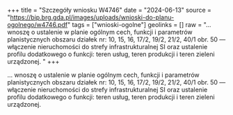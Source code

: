 +++
title = "Szczegóły wniosku W4746"
date = "2024-06-13"
source = "https://bip.brg.gda.pl/images/uploads/wnioski-do-planu-ogolnego/w4746.pdf"
tags = ["wnioski-ogolne"]
geolinks = []
raw = "... wnoszę o ustalenie w planie ogólnym cech, funkcji i parametrów planistycznych obszaru działek nr: 10, 15, 16, 17/2, 19/2, 21/2, 40/1 obr. 50 — włączenie nieruchomości do strefy infrastrukturalnej SI oraz ustalenie profilu dodatkowego o funkcji: teren usług, teren produkcji i teren zieleni urządzonej. "
+++

... wnoszę o ustalenie w planie ogólnym cech, funkcji i parametrów planistycznych obszaru działek
nr: 10, 15, 16, 17/2, 19/2, 21/2, 40/1 obr. 50 — włączenie nieruchomości do strefy infrastrukturalnej SI oraz
ustalenie profilu dodatkowego o funkcji: teren usług, teren produkcji i teren zieleni urządzonej.



